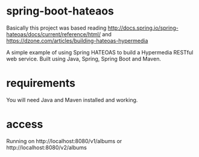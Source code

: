 spring-boot-hateaos
===================

Basically this project was based reading http://docs.spring.io/spring-hateoas/docs/current/reference/html/ and https://dzone.com/articles/building-hateoas-hypermedia

A simple example of using Spring HATEOAS to build a Hypermedia RESTful web service. Built using Java, Spring, Spring Boot and Maven.

requirements
============

You will need Java and Maven installed and working.

access
======

Running on http://localhost:8080/v1/albums or http://localhost:8080/v2/albums
